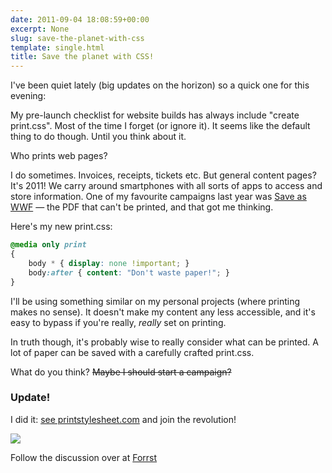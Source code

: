 ```yaml
---
date: 2011-09-04 18:08:59+00:00
excerpt: None
slug: save-the-planet-with-css
template: single.html
title: Save the planet with CSS!
---
```


I've been quiet lately (big updates on the horizon) so a quick one for this evening:

My pre-launch checklist for website builds has always include "create print.css". Most of the time I forget (or ignore it). It seems like the default thing to do though. Until you think about it.

Who prints web pages?

I do sometimes. Invoices, receipts, tickets etc. But general content pages? It's 2011! We carry around smartphones with all sorts of apps to access and store information. One of my favourite campaigns last year was [Save as WWF](http://www.saveaswwf.com/en/) — the PDF that can't be printed, and that got me thinking.

Here's my new print.css:

````css
@media only print
{
	body * { display: none !important; }
	body:after { content: "Don't waste paper!"; }
}
````

I'll be using something similar on my personal projects (where printing makes no sense). It doesn't make my content any less accessible, and it's easy to bypass if you're really, _really_ set on printing.

In truth though, it's probably wise to really consider what can be printed. A lot of paper can be saved with a carefully crafted print.css.

What do you think? <del>Maybe I should start a campaign?</del>


### Update!


I did it: [see printstylesheet.com](http://printstylesheet.com) and join the revolution!

[![](/wp-content/uploads/2011/09/printcss.png)](http://printstylesheet.com/)

Follow the discussion over at [Forrst](http://forr.st/~wah)
